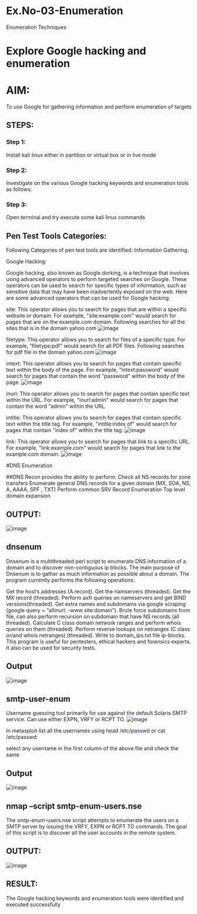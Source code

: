 # Ex.No-03-Enumeration
Enumeration Techniques

# Explore Google hacking and enumeration 

# AIM:

To use Google for gathering information and perform enumeration of targets

## STEPS:

### Step 1:

Install kali linux either in partition or virtual box or in live mode

### Step 2:

Investigate on the various Google hacking keywords and enumeration tools as follows:


### Step 3:
Open terminal and try execute some kali linux commands

## Pen Test Tools Categories:  

Following Categories of pen test tools are identified:
Information Gathering.

Google Hacking:

Google hacking, also known as Google dorking, is a technique that involves using advanced operators to perform targeted searches on Google. These operators can be used to search for specific types of information, such as sensitive data that may have been inadvertently exposed on the web. Here are some advanced operators that can be used for Google hacking:

site: This operator allows you to search for pages that are within a specific website or domain. For example, "site:example.com" would search for pages that are on the example.com domain.
Following searches for all the sites that is in the domain yahoo.com
![image](https://github.com/user-attachments/assets/848aa6e0-91b6-44fa-b923-81d315278395)


filetype: This operator allows you to search for files of a specific type. For example, "filetype:pdf" would search for all PDF files.
Following searches for pdf file in the domain yahoo.com
![image](https://github.com/user-attachments/assets/6da6cd53-68a9-466f-942c-e2ada5c18ac5)


intext: This operator allows you to search for pages that contain specific text within the body of the page. For example, "intext:password" would search for pages that contain the word "password" within the body of the page.
![image](https://github.com/user-attachments/assets/bcad8afa-44c6-4b67-beb8-1e87de96e584)


inurl: This operator allows you to search for pages that contain specific text within the URL. For example, "inurl:admin" would search for pages that contain the word "admin" within the URL.

intitle: This operator allows you to search for pages that contain specific text within the title tag. For example, "intitle:index of" would search for pages that contain "index of" within the title tag.
![image](https://github.com/user-attachments/assets/6ddc2dc8-9a9e-4a6c-9b69-45ede23386be)

link: This operator allows you to search for pages that link to a specific URL. For example, "link:example.com" would search for pages that link to the example.com domain.
![image](https://github.com/user-attachments/assets/24b4e878-e628-4e65-9a86-bc2e55e684a6)

#DNS Enumeration

##DNS Recon provides the ability to perform: Check all NS records for zone transfers Enumerate general DNS records for a given domain (MX, SOA, NS, A, AAAA, SPF , TXT) Perform common SRV Record Enumeration Top level domain expansion

## OUTPUT:
![image](https://github.com/user-attachments/assets/a19c88c5-5eba-4334-8783-f3075393a408)

## dnsenum

Dnsenum is a multithreaded perl script to enumerate DNS information of a domain and to discover non-contiguous ip blocks. The main purpose of Dnsenum is to gather as much information as possible about a domain. The program currently performs the following operations:

Get the host’s addresses (A record). Get the namservers (threaded). Get the MX record (threaded). Perform axfr queries on nameservers and get BIND versions(threaded). Get extra names and subdomains via google scraping (google query = “allinurl: -www site:domain”). Brute force subdomains from file, can also perform recursion on subdomain that have NS records (all threaded). Calculate C class domain network ranges and perform whois queries on them (threaded). Perform reverse lookups on netranges (C class or/and whois netranges) (threaded). Write to domain_ips.txt file ip-blocks. This program is useful for pentesters, ethical hackers and forensics experts. It also can be used for security tests.

## Output
![image](https://github.com/user-attachments/assets/c54684c7-9151-4aa1-8e3b-df8da1025e2e)


## smtp-user-enum
Username guessing tool primarily for use against the default Solaris SMTP service. Can use either EXPN, VRFY or RCPT
TO.
![image](https://github.com/user-attachments/assets/e6901db7-0e95-4e45-b75a-71c50d6de9ea)

In metasploit list all the usernames using head /etc/passwd or cat /etc/passwd:

select any username in the first column of the above file and check the same

## Output
![image](https://github.com/user-attachments/assets/e221edae-5c04-4ae1-840e-72cf242489c9)

## nmap –script smtp-enum-users.nse
The smtp-enum-users.nse script attempts to enumerate the users on a SMTP server by issuing the VRFY, EXPN or RCPT TO commands. The goal of this script is to discover all the user accounts in the remote system.

## OUTPUT:
![image](https://github.com/user-attachments/assets/ef6731fa-dbf1-4598-84a0-8901aae7946d)

## RESULT:
The Google hacking keywords and enumeration tools were identified and executed successfully




